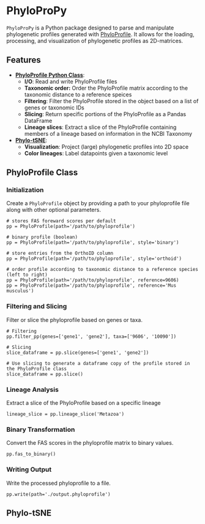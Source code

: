# PhyloProPy

`PhyloProPy` is a Python package designed to parse and manipulate phylogenetic profiles generated with [PhyloProfile](https://github.com/BIONF/PhyloProfile). It allows for the loading, processing, and visualization of phylogenetic profiles as 2D-matrices.

## Features

- [**PhyloProfile Python Class**](#phyloprofile-class):
  - **I/O**: Read and write PhyloProfile files
  - **Taxonomic order:** Order the PhyloProfile matrix according to the taxonomic distance to a reference speices
  - **Filtering**: Filter the PhyloProfile stored in the object based on a list of genes or taxonomic IDs
  - **Slicing**: Return specific portions of the PhyloProfile as a Pandas DataFrame
  - **Lineage slices**: Extract a slice of the PhyloProfile containing members of a lineage based on information in the NCBI Taxonomy
- [**Phylo-tSNE**](#phylo-tsne):
  - **Visualization**: Project (large) phylogenetic profiles into 2D space
  - **Color lineages**: Label datapoints given a taxonomic level

## PhyloProfile Class

### Initialization

Create a `PhyloProfile` object by providing a path to your phyloprofile file along with other optional parameters.
```
# stores FAS foreward scores per default
pp = PhyloProfile(path='/path/to/phyloprofile')

# binary profile (boolean)
pp = PhyloProfile(path='/path/to/phyloprofile', style='binary')

# store entries from the OrthoID column
pp = PhyloProfile(path='/path/to/phyloprofile', style='orthoid')

# order profile according to taxonomic distance to a reference species (left to right)
pp = PhyloProfile(path='/path/to/phyloprofile', reference=9606)
pp = PhyloProfile(path='/path/to/phyloprofile', reference='Mus musculus')
```

### Filtering and Slicing

Filter or slice the phyloprofile based on genes or taxa.
```
# Filtering 
pp.filter_pp(genes=['gene1', 'gene2'], taxa=['9606', '10090'])

# Slicing
slice_dataframe = pp.slice(genes=['gene1', 'gene2'])

# Use slicing to generate a dataframe copy of the profile stored in the PhyloProfile class
slice_dataframe = pp.slice()
```

### Lineage Analysis

Extract a slice of the PhyloProfile based on a specific lineage
```
lineage_slice = pp.lineage_slice('Metazoa')
```

### Binary Transformation

Convert the FAS scores in the phyloprofile matrix to binary values.
```
pp.fas_to_binary()
```

### Writing Output

Write the processed phyloprofile to a file.
```
pp.write(path='./output.phyloprofile')
```

## Phylo-tSNE








